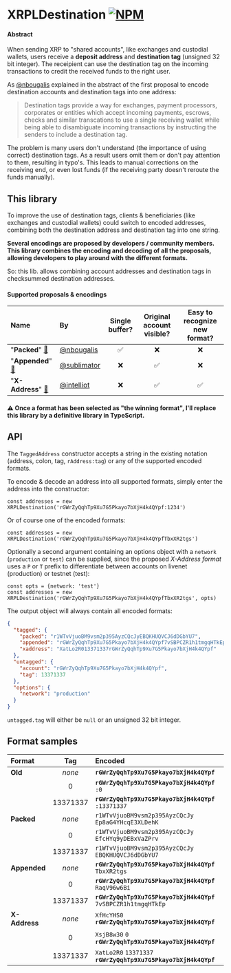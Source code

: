 # XRPLDestination [![NPM](https://img.shields.io/npm/v/xrpl-destination.svg)](https://npmjs.org/package/xrpl-destination) 

#### Abstract

When sending XRP to "shared accounts", like exchanges and custodial wallets, users receive a **deposit address** and **destination tag** (unsigned 32 bit integer). The receipient can use the destination tag on the incoming transactions to credit the received funds to the right user. 

As [@nbougalis](https://github.com/xrp-community/standards-drafts/issues/6) explained in the abstract of the first proposal to encode destination accounts and destination tags into one address:
> Destination tags provide a way for exchanges, payment processors, corporates or entities which accept incoming payments, escrows, checks and similar transcations to use a single receiving wallet while being able to disambiguate incoming transactions by instructing the senders to include a destination tag.

The problem is many users don't understand (the importance of using correct) destination tags. As a result users omit them or don't pay attention to them, resulting in typo's. This leads to manual corrections on the receiving end, or even lost funds (if the receiving party doesn't reroute the funds manually).

## This library

To improve the use of destination tags, clients & beneficiaries (like exchanges and custodial wallets) could switch to encoded addresses, combining both the destination address and destination tag into one string. 

**Several encodings are proposed by developers / community members. This library combines the encoding and decoding of all the proposals, allowing developers to play around with the different formats.**

So: this lib. allows combining account addresses and destination tags in checksummed destination addresses.

#### Supported proposals & encodings

| Name             | By           | Single buffer? | Original account visible? | Easy to recognize new format? |
| :---             | :---         | :---:          | :---:                     | :---:                    |
| "**Packed**" [🔗](https://github.com/xrp-community/standards-drafts/issues/6) | [@nbougalis](https://github.com/nbougalis) |  ✅ | ❌ | ❌ |
| "**Appended**" [🔗](https://github.com/sublimator/x-address-codec/tree/nd-tagged-addresses) | [@sublimator](https://github.com/sublimator) | ❌ | ✅ | ❌ |
| "**X-Address**" [🔗](https://github.com/intelliot/x-address-proposal) | [@intelliot](https://github.com/intelliot) | ❌ | ✅ | ✅ |

#### ⚠️ Once a format has been selected as "the winning format", I'll replace this library by a definitive library in **TypeScript**.

## API

The `TaggedAddress` constructor accepts a string in the existing notation (address, colon, tag, `rAddress:tag`) or any of the supported encoded formats.

To encode & decode an address into all supported formats, simply enter the address into the constructor:

```javacsript
const addresses = new XRPLDestination('rGWrZyQqhTp9Xu7G5Pkayo7bXjH4k4QYpf:1234')
```

Or of course one of the encoded formats:

```javacsript
const addresses = new XRPLDestination('rGWrZyQqhTp9Xu7G5Pkayo7bXjH4k4QYpfTbxXR2tgs')
```

Optionally a second argument containing an options object with a `network` (`production` or `test`) can be supplied, since the proposed _X-Address format_ uses a `P` or `T` prefix to differentiate between accounts on livenet (production) or testnet (test):

```javacsript
const opts = {network: 'test'}
const addresses = new XRPLDestination('rGWrZyQqhTp9Xu7G5Pkayo7bXjH4k4QYpfTbxXR2tgs', opts)
```

The output object will always contain all encoded formats:

```json
{
  "tagged": {
    "packed": "r1WTvVjuoBM9vsm2p395AyzCQcJyEBQKHUQVCJ6dDGbYU7",
    "appended": "rGWrZyQqhTp9Xu7G5Pkayo7bXjH4k4QYpf7vSBPCZR1h1tmgqHTkEp",
    "xaddress": "XatLo2R013371337rGWrZyQqhTp9Xu7G5Pkayo7bXjH4k4QYpf"
  },
  "untagged": {
    "account": "rGWrZyQqhTp9Xu7G5Pkayo7bXjH4k4QYpf",
    "tag": 13371337
  },
  "options": {
    "network": "production"
  }
}

```

`untagged.tag` will either be `null` or an unsigned 32 bit integer.


## Format samples

| Format | Tag | Encoded |
| :--- | :---: | :--- |
| **Old** | _none_ | **`rGWrZyQqhTp9Xu7G5Pkayo7bXjH4k4QYpf`** |
| | 0 | **`rGWrZyQqhTp9Xu7G5Pkayo7bXjH4k4QYpf`** `:0` |
| | 13371337 | **`rGWrZyQqhTp9Xu7G5Pkayo7bXjH4k4QYpf`** `:13371337` |
| **Packed** | _none_ | `r1WTvVjuoBM9vsm2p395AyzCQcJy` `Ep8aG4YHcqE3XLDehK` |
| | 0 | `r1WTvVjuoBM9vsm2p395AyzCQcJy` `EfcHYq9yDEBxVaZPrv` |
| | 13371337 |`r1WTvVjuoBM9vsm2p395AyzCQcJy` `EBQKHUQVCJ6dDGbYU7` |
| **Appended** | _none_ | **`rGWrZyQqhTp9Xu7G5Pkayo7bXjH4k4QYpf`** `TbxXR2tgs` |
| | 0 | **`rGWrZyQqhTp9Xu7G5Pkayo7bXjH4k4QYpf`** `RaqV96w6Bi` |
| | 13371337 | **`rGWrZyQqhTp9Xu7G5Pkayo7bXjH4k4QYpf`** `7vSBPCZR1h1tmgqHTkEp` |
| **X-Address** | _none_ | `XfHcYHS0` **`rGWrZyQqhTp9Xu7G5Pkayo7bXjH4k4QYpf`** |
| | 0 | `XsjB8w30` `0` **`rGWrZyQqhTp9Xu7G5Pkayo7bXjH4k4QYpf`** |
| | 13371337 |`XatLo2R0` `13371337` **`rGWrZyQqhTp9Xu7G5Pkayo7bXjH4k4QYpf`** |

